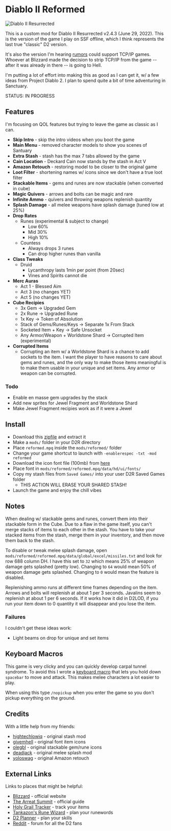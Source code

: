 # Diablo II Reformed

![Diablo II Resurrected](https://i.imgur.com/LJvw35g.png)

This is a custom mod for Diablo II Resurrected v2.4.3 (June 29, 2022).  This is the version of the game I play on SSF offline, which I think represents the last true "classic" D2 version.

It's also the version I'm hearing [rumors](https://www.d2rmodding.com/remodded) could support TCP/IP games.  Whoever at Blizzard made the decision to strip TCP/IP from the game -- after it was already in there -- is going to Hell.

I'm putting a lot of effort into making this as good as I can get it, w/ a few ideas from Project Diablo 2.  I plan to spend quite a bit of time adventuring in Sanctuary.

STATUS: IN PROGRESS

## Features

I'm focusing on QOL features but trying to leave the game as classic as I can.

- **Skip Intro** - skip the intro videos when you boot the game
- **Main Menu** - removed character models to show you scenes of Santuary
- **Extra Stash** - stash has the max 7 tabs allowed by the game
- **Cain Location** - Deckard Cain now stands by the stash in Act V
- **Amazon Retouch** - restoring model to be closer to the original game
- **Loot Filter** - shortening names w/ icons since we don't have a true loot filter
- **Stackable Items** - gems and runes are now stackable (when converted in cube)
- **Magic Quivers** - arrows and bolts can be magic and rare
- **Infinite Ammo** - quivers and throwing weapons replenish quantity
- **Splash Damage** - all melee weapons have splash damage (tuned low at 25%)
- **Drop Rates**
    - Runes (experimental & subject to change)
        - Low 60%
        - Mid 30%
        - High 10%
    - Countess
        - Always drops 3 runes
        - Can drop higher runes than vanilla
- **Class Tweaks**
    - Druid
        - Lycanthropy lasts 1min per point (from 20sec)
        - Vines and Spirits cannot die
- **Merc Auras**
    - Act 1 - Blessed Aim
    - Act 3 (no changes YET)
    - Act 5 (no changes YET)
- **Cube Recipies**
    - 3x Gem -> Upgraded Gem
    - 2x Rune -> Upgraded Rune
    - 1x Key -> Token of Absolution
    - Stack of Gems/Runes/Keys -> Separate 1x From Stack
    - Socketed Item + Key -> Safe Unsocket
    - Any Armor/Weapon + Worldstone Shard -> Corrupted Item (experimental)
- **Corrupted Items**
    - Corrupting an item w/ a Worldstone Shard is a chance to add sockets to the item.  I want the player to have reasons to care about gems and runes, and the only way to make those items meaningful is to make them usable in your unique and set items.  Any armor or weapon can be corrupted.

### Todo

- Enable en masse gem upgrades by the stack
- Add new sprites for Jewel Fragment and Worldstone Shard
- Make Jewel Fragment recipies work as if it were a Jewel

## Install

- Download this [zipfile](https://github.com/whipowill/d2r-mod-reformed/archive/master.zip) and extract it
- Make a ``mods/`` folder in your D2R directory
- Place ``reformed.mpq`` inside the ``mods/reformed/`` folder
- Change your game shortcut to launch with ``-enablerespec -txt -mod reformed``
- Download the icon font file (100mb) from [here](https://mega.nz/folder/2d5DQBQC#VQoZVQUwnf0JzgEr1qplYg)
- Place font in ``mods/reformed/reformed.mpq/data/hd/ui/fonts/``
- Copy my stash files from ``Saved Games/`` into your user D2R Saved Games folder
    - THIS ACTION WILL ERASE YOUR SHARED STASH!
- Launch the game and enjoy the chill vibes

## Notes

When dealing w/ stackable gems and runes, convert them into their stackable form in the Cube.  Due to a flaw in the game itself, you can't merge stacks of items to each other in the stash.  You have to take your stacked items from the stash, merge them in your inventory, and then move them back to the stash.

To disable or tweak melee splash damage, open ``mods/reformed/reformed.mpq/data/global/excel/missiles.txt`` and look for row 688 column DH.  I have this set to ``32`` which means 25% of weapon damage gets splashed (pretty low).  Changing to ``64`` would mean 50% of weapon damage gets splashed.  Changing to ``0`` would mean the feature is disabled.

Replenishing ammo runs at different time frames depending on the item.  Arrows and bolts will replenish at about 1 per 3 seconds.  Javalins seem to replenish at about 1 per 6 seconds.  If it works how it did in D2LOD, if you run your item down to 0 quantity it will disappear and you lose the item.

### Failures

I couldn't get these ideas work:

- Light beams on drop for unique and set items

## Keyboard Macros

This game is very clicky and you can quickly develop carpal tunnel syndrome.  To avoid this I wrote a [keyboard macro](https://github.com/whipowill/ahk-autoattack) that lets you hold down ``spacebar`` to move and attack.  This makes melee characters a lot easier to play.

When using this type ``/nopickup`` when you enter the game so you don't pickup everything on the ground.

## Credits

With a little help from my friends:

- [hightechlowiq](https://github.com/HighTechLowIQ/ModdingDiablo2Resurrected) - original stash mod
- [givemhell](https://www.nexusmods.com/diablo2resurrected/mods/102?tab=files&file_id=507) - original font item icons
- [olegbl](https://www.nexusmods.com/diablo2resurrected/mods/176?tab=description) - original stackable gem/rune icons
- [deadjack](https://www.nexusmods.com/diablo2resurrected/mods/8?tab=files) - original melee splash mod
- [yoloswag](https://www.nexusmods.com/diablo2resurrected/mods/45) - original Amazon retouch

## External Links

Links to places that might be helpful:

- [Blizzard](https://diablo2.blizzard.com/en-us/) - official website
- [The Arreat Summit](http://classic.battle.net/diablo2exp/) - official guide
- [Holy Grail Tracker](https://d2-holy-grail.herokuapp.com/) - track your items
- [Tankazon's Rune Wizard](https://fabd.github.io/diablo2/runewizard/index.html) - plan your runewords
- [D2 Planner](https://d2planner.github.io/skills/) - plan your skills
- [Reddit](https://www.reddit.com/r/diablo2/) - forum for all the D2 fans